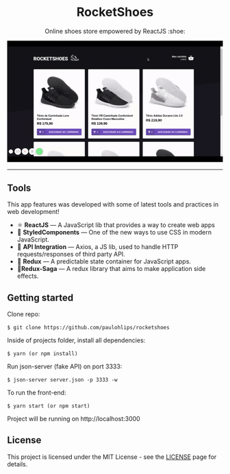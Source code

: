 
<h1 align="center">
<br>
RocketShoes
</h1>

<p align="center">Online shoes store empowered by ReactJS :shoe:</p>

</p>

[//]: # (Add your gifs/images here:)
<div>
  <img src="shoes.gif" alt="demo">
</div>

<hr />

## Tools

[//]: # "Add the features of your project here:"

This app features was developed with some of latest tools and practices in web development!

- ⚛️ **ReactJS** — A JavaScript lib that provides a way to create web apps
- :nail_care: **StyledComponents** — One of the new ways to use CSS in modern JavaScript.
- :truck: **API Integration** — Axios, a JS lib, used to handle HTTP requests/responses of  third party API.
- :handbag: **Redux** — A predictable state container for JavaScript apps.
- :arrows_counterclockwise:**Redux-Saga** —  A redux library that aims to make application side effects.

## Getting started

Clone repo:

```
$ git clone https://github.com/paulohlips/rocketshoes
```

Inside of projects folder, install all dependencies:

```
$ yarn (or npm install)
```

Run json-server (fake API) on port 3333:

```
$ json-server server.json -p 3333 -w
```

To run the front-end:

```
$ yarn start (or npm start)
```

Project will be running on http://localhost:3000

## License

This project is licensed under the MIT License - see the [LICENSE](https://opensource.org/licenses/MIT) page for details.
